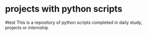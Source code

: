 # projects with python scripts
#test
This is a repository of python scripts completed in daily study, projects or internship
